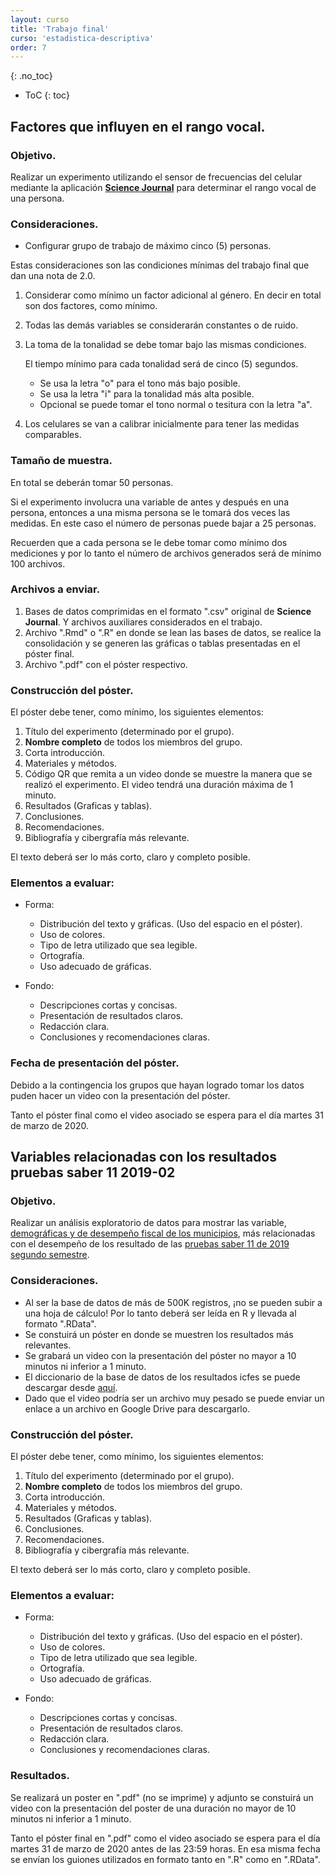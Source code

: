 ```yaml
---
layout: curso
title: 'Trabajo final'
curso: 'estadistica-descriptiva'
order: 7
---
```



{: .no_toc}

* ToC
{: toc}


## Factores que influyen en el rango vocal.

### Objetivo.

Realizar un experimento utilizando el sensor de frecuencias  del
celular mediante la aplicación
[**Science Journal**](https://sciencejournal.withgoogle.com/) para
determinar el rango vocal de una persona.

### Consideraciones.

* Configurar grupo de trabajo de máximo cinco (5) personas.

Estas consideraciones son las condiciones mínimas del trabajo
final que dan una nota de 2.0.

1. Considerar como mínimo un factor adicional al género.
   En decir en total son dos factores, como mínimo.

2. Todas las demás variables se considerarán constantes o
   de ruido.

3. La toma de la tonalidad se debe tomar bajo las
    mismas condiciones.

    El tiempo mínimo para cada tonalidad será de cinco (5) segundos.

    * Se usa la letra "o" para el tono más bajo posible.
    * Se usa la letra "i" para la tonalidad más alta posible.
    * Opcional se puede tomar el tono normal o tesitura con la letra "a".

4. Los celulares se van a calibrar inicialmente para tener
   las medidas comparables.

### Tamaño de muestra.

En total se deberán tomar 50 personas.

Si el experimento involucra una variable de antes y después en una persona,
entonces a una misma persona se le tomará dos veces las medidas.
En este caso el número de personas puede bajar a 25 personas.

Recuerden que a cada persona se le debe tomar como mínimo dos
mediciones y por lo tanto el número de archivos generados será de
mínimo 100 archivos.

### Archivos a enviar.

1. Bases de datos comprimidas en el formato ".csv" original
   de **Science Journal**. Y archivos auxiliares considerados en
   el trabajo.
2. Archivo ".Rmd" o ".R" en donde se lean las bases de datos,
   se realice la consolidación y se generen las gráficas o
   tablas presentadas en el póster final.
3. Archivo ".pdf"  con el póster respectivo.

### Construcción del póster.

El póster debe tener, como mínimo, los siguientes elementos:

 1. Título del experimento (determinado por el grupo).
 2. **Nombre completo** de todos los miembros del grupo.
 3. Corta introducción.
 4. Materiales y métodos.
 5. Código QR que remita a un video donde se muestre
    la manera que se realizó el experimento.
    El video tendrá una duración máxima de 1 minuto.
 6. Resultados (Graficas y tablas).
 7. Conclusiones.
 8. Recomendaciones.
 9. Bibliografía y cibergrafía más relevante.


El texto deberá ser lo más corto, claro y completo posible.

### Elementos a evaluar:

- Forma:
  * Distribución del texto y gráficas. (Uso del espacio en el póster).
  * Uso de colores.
  * Tipo de letra utilizado que sea legible.
  * Ortografía.
  * Uso adecuado de gráficas.

- Fondo:
  * Descripciones cortas y concisas.
  * Presentación de resultados claros.
  * Redacción clara.
  * Conclusiones y recomendaciones claras.

### Fecha de presentación del póster.

  Debido a la contingencia los grupos que hayan logrado tomar los
  datos puden hacer un video con la presentación del póster.

  Tanto el póster final como el video asociado se espera para
  el día martes 31 de marzo de 2020.

## Variables relacionadas con los resultados pruebas saber 11 2019-02

### Objetivo.


Realizar un análisis exploratorio de datos para mostrar
las variable,  [demográficas y de desempeño fiscal de los
municipios](https://www.dnp.gov.co/programas/desarrollo-territorial/Estudios-Territoriales/Indicadores-y-Mediciones/Paginas/desempeno-fiscal.aspx),  más relacionadas con el desempeño de
los resultado de las [pruebas saber 11 de 2019 segundo semestre](https://www.datos.gov.co/Educaci-n/Saber-11-2019-2/ynam-yc42).

### Consideraciones.

 - Al ser la base de datos de más de 500K registros, ¡no se pueden subir a
   una hoja de cálculo! Por lo tanto deberá ser leída en R y llevada al formato
   ".RData".
 - Se constuirá un póster en donde se muestren los resultados más relevantes.
 - Se grabará un video con la presentación del póster no mayor a 10 minutos ni
   inferior a 1 minuto.
 - El diccionario de la base de datos de los resultados icfes se puede
   descargar desde [aquí](./basededatos/Diccionario_ftp_saber11_202019-1.pdf).
 - Dado que el video podría ser un archivo muy pesado se puede enviar un
   enlace a un archivo en Google Drive para descargarlo.


### Construcción del póster.

El póster debe tener, como mínimo, los siguientes elementos:

 1. Título del experimento (determinado por el grupo).
 2. **Nombre completo** de todos los miembros del grupo.
 3. Corta introducción.
 4. Materiales y métodos.
 5. Resultados (Graficas y tablas).
 6. Conclusiones.
 7. Recomendaciones.
 8. Bibliografía y cibergrafía más relevante.


El texto deberá ser lo más corto, claro y completo posible.

### Elementos a evaluar:

- Forma:
  * Distribución del texto y gráficas. (Uso del espacio en el póster).
  * Uso de colores.
  * Tipo de letra utilizado que sea legible.
  * Ortografía.
  * Uso adecuado de gráficas.

- Fondo:
  * Descripciones cortas y concisas.
  * Presentación de resultados claros.
  * Redacción clara.
  * Conclusiones y recomendaciones claras.

### Resultados.

  Se realizará un poster en ".pdf" (no se imprime) y adjunto se constuirá un
  video con la presentación del poster de una duración no mayor de 10 minutos
  ni inferior a 1 minuto.

  Tanto el póster final en ".pdf" como el video asociado se espera para
  el día martes 31 de marzo de 2020 antes de las 23:59 horas.
  En esa misma fecha se envían los guiones utilizados en formato tanto
  en ".R" como en ".RData".

  

<!---

## La iluminación en el vino.

### Objetivo.

Realizar un experimento utilizando el luminómetro de
celular mediante la aplicación *Science Journal* para
determinar característica del vino.

### Consideraciones.

Estas consideraciones son las condiciones mínimas del trabajo
final que dan una nota de 2.0.

1. Elegir como factores principal el año, la cepa
   el tipo.

   - Año: Cuatro niveles diferentes.
   - Cepa: Dos niveles diferentes.
   - Tipo: Dos niveles diferentes.

2. Todas las demás variables se considerarán constantes o
   de ruido.
3. La toma de la luminosidad se debe tomar bajo las
    mismas condiciones posible.
4. Variables de ruido como:

    * Luminosidad del ambiente: Se tomará como una covariable.
    * Distancia de la toma: Constante.
    * Linterna: La misma linterna para generar la luminosidad. (No el flash del celular).
    * Distancia de la linterna a la botella constante.
    * Posición con respecto a la iluminación ambiental: Lo más similar posible.
    * Tomar la iluminación con el vidrio de la botella y
       sin el vidrio de la botella. Covariable.

5. Los celulares se van a calibrar inicialmente para tener
   las medidas comparables.

### Tamaño de muestra.

En total se tienen 4 Años x 2 cepas x 2 tipos son 16 combinaciones.
De cada combinación se deben tomar como minimo 3 réplicas (3 botellas distintas).

Por lo tanto el número de experimentos totales es de 48 tomas diferentes.

Cada medida se debe hacer como mínimo durante 10 segundos y después de depura la parte estable de la luminosidad.

## Construcción del póster.

El póster debe tener los siguientes elementos:

 1. Título del experimento (determinado por el grupo).
 2. Nombre completo de todos los miembros del grupo.
 3. Corta introducción.
 4. Materiales y métodos.
 5. Código QR que remita a un video donde se muestre
    la manera que se realizó el experimento.
    El video tendrá una duración máxima de 1 minuto.
 6. Resultados (Graficas y tablas).
 7. Conclusiones.
 8. Recomendaciones.

## Fecha de presentación del póster.

La totalidad de los integrantes del grupo estarán presentes el día
jueves 22 de agosto de 2019 a las 10:00 am en el salón de clase. Luego se
llevarán los póster al bloque 43 en donde el profesor indique dónde
exhibirlos y que allí estén una semana.







## Contenido

{: .no_toc}

* ToC
{: toc}



## Objetivo.

Realizar una recolección de datos, análisis descriptivo y
exploratorio, redactar conclusiones y realizar recomendaciones en
cuanto al ruido en los alrededores del campus de
la Universidad Nacional de Colombia, Sede Medellín, campus
El Volador.

## Mapa.

![](./basesdedatos/croquis_UN.png)

## Actividades.

  + Se conformarán grupos de máximo cinco (5) personas.
    La lista de los integrantes definitivos del grupo se enviará al
    correo **krcabrer@unal.edu.co** el viernes 13
    de abril de 2018 antes de las 23:59 hora de Colombia.

    Se hace con el fin de asignar la identificación y le sección
    que le corresponde a cada grupo de trabajo.

  + Se instalará en los celulares Android la aplicación
    [Science Journal](https://play.google.com/store/apps/details?id=com.google.android.apps.forscience.whistlepunk).

  + Se calibrarán los celulares para determinar las diferencias
    y las correcciones que deban realizarse a cada celular.

    Se realizará la calibración de la siguiente manera:
    - Se toman los datos de manera simultánea en un mismo sito de muestreo
      en donde cada celular no esté a más de 20 centímetros de distancia
      el uno del otro.
    - Se toma como mínimo durante cinco (5) minutos.
    - Se llevan los resultados al paquete estadístico R y
      se realiza el análisis descriptivo del resultado de cada
      uno de los celulares y se compara las distribuciones y
      el grado de correlación para determinar la corrección
      de cada celular con respecto a un celular de referencia.
    - Realizar la calibración sin y con micrófono o "manos libres",
      determinar la mejor manera de tomar los datos de acuerdo
      a los resultados obtenidos.


    + Los factores principales para tomar los datos serán:

      - Sitio.
        Se asignará a cada grupo una sección de los límites
        del campus universitario que no excede los 120 metros.
        Y una longitud hacia el interior no inferior a los
        20 metros.

      - Período.
        Se determinará tres periodos del día.
          * Mañana [8:00 am a 10:00 am].
          * Medio día [11:00 a 1:00].
          * Tarde [4:00 pm a 6:00 pm].

      - Se tomará como unidad de muestreo o unidad experimental un
        cuadrado de 5 metros por 5 metros.

    + Se deberá elaborar un cronograma para tomar por cada combinación
      de unidad experimental y perido un mínimo de cinco (5) minutos
      cinco (5) veces.

## Recursos.

 - [Manual breve sobre cómo hacer un estudio de ruido](https://www.melissaconsultoria.com/2012/09/24/medici%C3%B3n-del-ruido/).
 - [Contaminación acústica](http://contaminacionacustica.net/como-medir-el-ruido-con-sonometros/)
 - [Ruido en el trabajo](http://www.construmatica.com/construpedia/El_Ruido_en_el_Trabajo._Alcance_de_un_Problema_Global)

## Ejemplo de calibración de celulares

- [Calibración de celulares](./guiones/trabajo_final_4.html)
- [Celular 1](.basededatos/celular1.csv)
- [Celular 2](.basededatos/celular2.csv)
- [Celular 3](.basededatos/celular3.csv)


## Consideraciones.

- El póster deberá tener los nombres *completos* del grupo (no iniciales).
- El póster deberá mostrar el número del grupo asignado. (Si hubo división en el grupo, entonces diferenciarlos por una letra, por ejemplo, grupo 3A y 3B).
- Tratar de reducir la cantidad de texto para agilizar la lectura del mismo.
- Incluir fotos de la forma en que se tomaron los datos.
- Mostrar alternativa de disminución de ruido.
- Verificar si los obstáculos tuvieron alguna influencia en los resultados.
  Es decir, si en cercanía de árboles o barreras naturales el ruido
  tiene de disminuir.


## Criterios de evaluación.

1. Forma.
   - Se incluyó como mínimo:
     * Título.
     * Nombre completo de los integrantes.
     * Objetivos.
     * Corta introducción y contexto del estudio.
     * Materiales y métodos.
     * Resultados.
     * Conlusiones.
     * Recomendaciones.
     * Bibliografía y/o cibergrafía.

   - Distribución y diagramación del póster.
   - Uso adecuado de colores (tanto en el póster como en las gráficas).
   - Claridad en las gráficas (título, etiquetas, etc.)
   - Ortografía.

2. Fondo.
    - Claridad en la redacción.
    - Presentación de resultados.
    - Propuestas para la disminución del ruido.

## Fecha de entrega y presentación.

  - Póster o cartel en físico (mínimo en tamaño 70 cm x 100 cm o
    100 cm x 70 cm y en papel bond).
    Jueves, 31 de mayo de 2018 en horas de clase.
  - Archivos de datos y análisis escrito.
    Jueves, 31 de mayo de 2018 antes de las 23:59
    [hora de Colombia](http://horalegal.inm.gov.co/),
    al correo **krcabrer@unal.edu.co** y no olvidar la sigla
    **[EDAED]**




## Estimación de la estatura mediante el celular



### Objetivo

Mostrar mediante la toma de datos la posibilidad de
estimar la estatura de una persona mediante las medidas
de aceleración que se toman del celular.


### Actividades

+ En grupos de máximo cinco personas se toma como mínimo
  a cuarenta personas los datos de aceleración mediante la aplicación
  *[Science Journal](https://play.google.com/store/apps/details?id=com.google.android.apps.forscience.whistlepunk&hl=es)* en una distancia mayor de cuarenta metros.
  También se mide el número de pasos en la distancia dada,
  como también se registra el género y se le mide a cada persona
  la estatura.
+ Una vez tomados los datos se procede a analizar para establecer
  la longitud del paso de la persona y comparar la longitud
  calculada a partir del número de pasos contados durante el
  experimento.
+ Luego se compara la longitud de paso calculada a partir de
   los datos tomados del celular con la estatura de la persona.
+ Se hallan razones o tasa de relación entre la estatura de la
  persona y la longitud de su respectivo paso discriminado por género.
+ Elaborar un póster científico en donde se muestren los resultados
  obtenidos con gráficas y tablas asociadas.
+ Realizar una discusión sobre los problemas y dificultades
  que se tuvieron durante el desarrollo del experimento.


###  Documentos a entregar.

+ Póster en tamaño mínimo de 100 cm por 70 cm en papel para exhibirlo
  el día 23 de noviembre de 2017 en el salón de clase y luego el
  "hall" del tercer piso del bloque 43.

+ Póster en formato ".pdf".
+ Archivos con los datos crudos de las aceleraciones medidas a cada persona.
+ Archivo con los datos individuales de las personas.
+ Archivo en formato ".Rmd" con el procesamiento de la información
  con los códigos respectivos.
+ Archivo en formato ".html" con los resultados obtendios.

### Requisitos mínimo del contenido del póster.

- Título.
- Nombre completo de los integrantes del grupo.
- Corta introducción.
- Descripción del experimento y de la estimación del tamaño de muestra.
- Descripción de la estimación de la longitud del paso a partir de
  los datos de acelaración.
- Descripción de resultados:
  * Comparativo de la longitud del paso calculada con el conteo de paso
    con el resultado de la medición del celular.
  * Relación entre la estatura de la persona y la longitud del paso
    a partir de la medición realizada con el celular.
- Gráficos y tablas pertinentes.
- Conclusiones.
- Recomendaciones.
- Bibliografía.

El texto deberá ser lo más corto, claro y completo posible.

### Elementos a evaluar:

- Forma:
  * Distribución del texto y gráficas. (Uso del espacio en el póster).
  * Uso de colores.
  * Tipo de letra utilizado que sea legible.
  * Ortografía.
  * Uso adecuado de gráficas.

- Fondo:
  * Descripciones cortas y concisas.
  * Presentación de resultados claros.
  * Redacción clara.
  * Conclusiones y recomendaciones claras.


### Fecha de entrega.

El póster físico se entrega el día jueves, 23 de noviembre de 2017 en la hora de clase.
Los archivos se envían al correo *krcabrer@unal.edu.co*, no olvidar
en asunto la sigla **[EDAED]**, el día jueves, 23 de noviembre 2017 antes de las 23:59 horas.

### Consideraciones.

- Los nombres de los integrantes del grupo en el póster deben estar completos.
  No solo las iniciales.
- Se debe incluir bibliografía o cibergrafía pertinente a la estimación
  realizada en otras investigaciones entre la longitud del paso y la estatura
  por género.
- Directrices del [uso de logo institucional](http://identidad.unal.edu.co/guia-de-identidad-visual/b-directrices-y-especificaciones/b1-elementos-de-identidad-visual/)
  de la Universidad Nacional
  de Colombia.

### Evaluación del póster.

Cada estudiante enviará de manera individual al correo **krcabrer@unal.edu.co**
en asunto la sigla **[EDAED]** el ranqueo de los póster desde el primer
lugar hasta el último, incluyendo el póster propio.

NO SE ADMITEN EMPATES.

Se penalizará si el ranqueo difiere en más de tres posiciones con respecto
al ranqueo promedio dado por los profesores evaluadores (No se tendrá acceso a esa información)

Por ejemplo:

12, 2, 5, 7, 3, 10, 9, 1, 4, 6, 8, 11

Significa que el póster del grupo número 12 ocupó el primer lugar,
el grupo número 2 el segundo, y así sucesivamente hasta el póster
del grupo 11 que ocupó el último lugar.

-->
